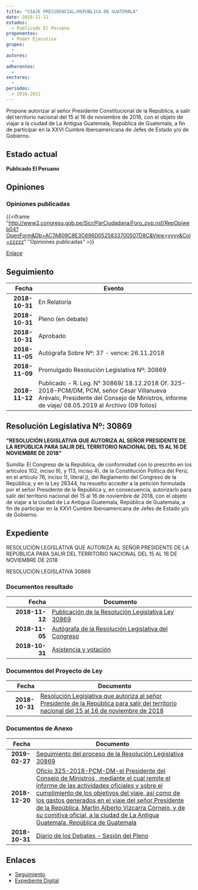 ```yaml
---
title: "VIAJE PRESIDENCIAL/REPÚBLICA DE GUATEMALA"
date: 2018-11-12
estados: 
  - Publicado El Peruano
proponentes: 
  - Poder Ejecutivo
grupos: 
  - 
autores: 
  - 
adherentes: 
  - 
sectores: 
  - 
periodos: 
  - 2016-2021
---
```


Propone autorizar al señor Presidente Constitucional de la República, a salir del territorio nacional del 15 al 16 de noviembre de 2018, con el objeto de viajar a la ciudad de La Antigua Guatemala, República de Guatemala, a fin de participar en la XXVI Cumbre Iberoamericana de Jefes de Estado y/o de Gobierno.


## Estado actual

**Publicado El Peruano**

## Opiniones

### Opiniones publicadas

{{<iframe "http://www2.congreso.gob.pe/Sicr/ParCiudadana/Foro_pvp.nsf/RepOpiweb04?OpenForm&Db=AC7A809C8E3C696D0525833700507D8C&View=yyyy&Col=zzzzz" "Opiniones publicadas" >}}

[Enlace](http://www2.congreso.gob.pe/Sicr/ParCiudadana/Foro_pvp.nsf/RepOpiweb04?OpenForm&Db=AC7A809C8E3C696D0525833700507D8C&View=yyyy&Col=zzzzz)

## Seguimiento

| Fecha | Evento |
|------:|--------|
| **2018-10-31** | En Relatoría|
| **2018-10-31** | Pleno (en debate)|
| **2018-10-31** | Aprobado|
| **2018-11-05** | Autógrafa Sobre Nº: 37 - vence: 26.11.2018|
| **2018-11-09** | Promulgado Resolución Legislativa Nº: 30869|
| **2018-11-12** | Publicado - R. Leg. N° 30869/ 18.12.2018 Of. 325-2018-PCM/DM, PCM, señor César Villanueva Arévalo, Presidente del Consejo de Ministros, informe de viaje/ 08.05.2019 al Archivo (09 folios)|

## Resolución Legislativa Nº: 30869

**"RESOLUCIÓN LEGISLATIVA QUE AUTORIZA AL SEÑOR PRESIDENTE DE LA REPÚBLICA PARA SALIR DEL TERRITORIO NACIONAL DEL 15 AL 16 DE NOVIEMBRE DE 2018"**

Sumilla: El Congreso de la República, de conformidad con lo prescrito en los artículos 102, inciso 9), y 113, inciso 4), de la Constitución Política del Perú; en el artículo 76, inciso 1), literal j), del Reglamento del Congreso de la República; y en la Ley 28344, ha resuelto acceder a la petición formulada por el señor Presidente de la República y, en consecuencia, autorizarlo para salir del territorio nacional del 15 al 16 de noviembre de 2018, con el objeto de viajar a la ciudad de La Antigua Guatemala, República de Guatemala, a fin de participar en la XXVI Cumbre Iberoamericana de Jefes de Estado y/o de Gobierno.


## Expediente

RESOLUCIÓN LEGISLATIVA QUE AUTORIZA AL SEÑOR PRESIDENTE DE LA REPÚBLICA PARA SALIR DEL TERRITORIO NACIONAL DEL 15 AL 16 DE NOVIEMBRE DE 2018

RESOLUCIÓN LEGISLATIVA 30869


### Documentos resultado

| Fecha | Documento |
|------:|--------|
| **2018-11-12** | [Publicación de la Resolución Legislativa Ley 30869](http://www.leyes.congreso.gob.pe/Documentos/2016_2021/ADLP/Normas_Legales/30869-LEY.pdf) |
| **2018-11-05** | [Autógrafa de la Resolución Legislativa del Congreso](http://www.leyes.congreso.gob.pe/Documentos/2016_2021/ADLP/Texto_Aprobado/AU0359220181105.pdf) |
| **2018-10-31** | [Asistencia y votación](http://www.leyes.congreso.gob.pe/Documentos/2016_2021/Asistencia_y_Votacion/Proyectos_de_Ley/AV0359220181031..pdf) |

### Documentos del Proyecto de Ley

| Fecha | Documento |
|------:|--------|
| **2018-10-31** | [Resolución Legislativa que autoriza al señor Presidente de la República para salir del territorio nacional del 15 al 16 de noviembre de 2018](http://www.leyes.congreso.gob.pe/Documentos/2016_2021/Proyectos_de_Ley_y_de_Resoluciones_Legislativas/PL0359220181031..pdf) |

### Documentos de Anexo

| Fecha | Documento |
|------:|--------|
| **2019-02-27** | [Seguimiento del proceso de la Resolución Legislativa 30869](http://www.leyes.congreso.gob.pe/Documentos/2016_2021/Seguimiento_de_Proyectos_de_Ley/03592PL20190227.pdf) |
| **2018-12-20** | [Oficio 325-2018-PCM-DM-el Presidente del Consejo de Ministros , mediante el cual remite el informe de las actividades oficiales y sobre el cumplimiento de los objetivos del viaje, así como de los gastos generados en el viaje del señor Presidente de la República, Martín Alberto Vizcarra Cornejo, y de su comitiva oficial, a la ciudad de La Antigua Guatemala, República de Guatemala](http://www.leyes.congreso.gob.pe/Documentos/2016_2021/Retiro_de_Firmas/Proyectos/CARTA-S-N-MEFF-20181105.pdf) |
| **2018-10-31** | [Diario de los Debates - Sesión del Pleno](http://www2.congreso.gob.pe/Sicr/DiarioDebates/Publicad.nsf/SesionesPleno/05256D6E0073DFE90525833800039871/$FILE/PLO-2018-13.pdf) |

## Enlaces 

- [Seguimiento](http://www2.congreso.gob.pe/Sicr/TraDocEstProc/CLProLey2016.nsf/f7fff46988ca05b1052578e100829cc7/037c534b0983005005258337004e48f1?OpenDocument)
- [Expediente Digital](http://www2.congreso.gob.pe/Sicr/TraDocEstProc/CLProLey2016.nsf/f7fff46988ca05b1052578e100829cc7/037c534b0983005005258337004e48f1?OpenDocument&Click=05257FB7005EB655.eb71d0cf91d8294e05256cdf006b5706/$Body/0.1C6C)
